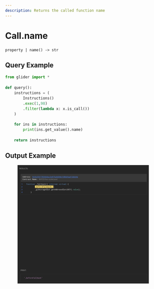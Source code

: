 ```yaml
---
description: Returns the called function name
---
```


# Call.name

`property | name() -> str`

## Query Example

```python
from glider import *

def query():
    instructions = (
        Instructions()
        .exec(1,98)
        .filter(lambda x: x.is_call())
    )

    for ins in instructions:
        print(ins.get_value().name)

    return instructions
```

## Output Example

<figure><img src="../../../.gitbook/assets/image (1) (1) (1) (1) (1) (1) (1) (1) (2).png" alt=""><figcaption></figcaption></figure>
